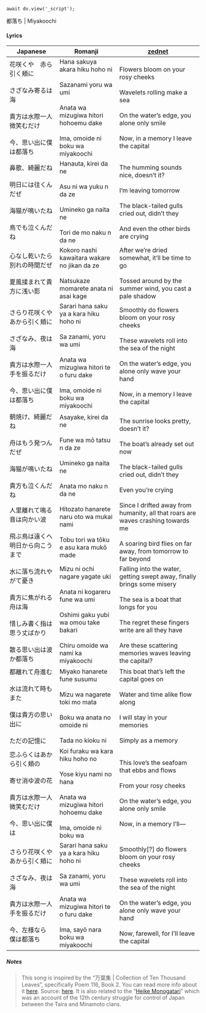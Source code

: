 ```dataviewjs
await dv.view('_script');
```
都落ち | Miyakoochi
#### Lyrics

| Japanese                                                                 | Romanji                                                                                                                                                       | [zednet](https://docs.google.com/document/d/1WRANLjG6dy45OkDqNxA1_Zyb2c_8SSlKB3OcFwkb4SI/)                                                                                                                                                 |
| ------------------------------------------------------------------------ | ------------------------------------------------------------------------------------------------------------------------------------------------------------- | ------------------------------------------------------------------------------------------------------------------------------------------------------------------------------------------------------------------------------------------ |
| 花咲くや　赤ら引く頬に<br><br>さざなみ寄るは海<br><br>貴方は水際一人微笑むだけ<br><br>今、思い出に僕は都落ち       | Hana sakuya akara hiku hoho ni<br><br>Sazanami yoru wa umi<br><br>Anata wa mizugiwa hitori hohoemu dake<br><br>Ima, omoide ni boku wa miyakoochi              | Flowers bloom on your rosy cheeks<br><br>Wavelets rolling make a sea<br><br>On the water’s edge, you alone only smile<br><br>Now, in a memory I leave the capital                                                                          |
| 鼻歌、綺麗だね<br><br>明日には往くんだぜ<br><br>海猫が鳴いたね<br><br>鳥でも泣くんだね                  | Hanauta, kirei da ne<br><br>Asu ni wa yuku n da ze<br><br>Umineko ga naita ne<br><br>Tori de mo naku n da ne                                                  | The humming sounds nice, doesn’t it?<br><br>I’m leaving tomorrow<br><br>The black-tailed gulls cried out, didn’t they<br><br>And even the other birds are crying                                                                           |
| 心なし乾いたら別れの時間だぜ<br><br>夏風揉まれて貴方に浅い影                                       | Kokoro nashi kawaitara wakare no jikan da ze<br><br>Natsukaze momarete anata ni asai kage                                                                     | After we’re dried somewhat, it’ll be time to go<br><br>Tossed around by the summer wind, you cast a pale shadow                                                                                                                            |
| さらり花咲くや　あから引く頬に<br><br>さざなみ、夜は海<br><br>貴方は水際一人手を振るだけ<br><br>今、思い出に僕は都落ち  | Sarari hana saku ya a kara hiku hoho ni<br><br>Sa zanami, yoru wa umi<br><br>Anata wa mizugiwa hitori te o furu dake<br><br>Ima, omoide ni boku wa miyakoochi | Smoothly do flowers bloom on your rosy cheeks<br><br>These wavelets roll into the sea of the night<br><br>On the water’s edge, you alone only wave your hand<br><br>Now, in a memory I leave the capital                                   |
| 朝焼け、綺麗だね<br><br>舟はもう発つんだぜ<br><br>海猫が鳴いたね<br><br>貴方も泣くんだね                 | Asayake, kirei da ne<br><br>Fune wa mō tatsu n da ze<br><br>Umineko ga naita ne<br><br>Anata mo naku n da ne                                                  | The sunrise looks pretty, doesn’t it?<br><br>The boat’s already set out now<br><br>The black-tailed gulls cried out, didn’t they<br><br>Even you’re crying                                                                                 |
| 人里離れて鳴る音は向かい波<br><br>飛ぶ鳥は遠くへ明日から向こうまで                                    | Hitozato hanarete naru oto wa mukai nami<br><br>Tobu tori wa tōku e asu kara mukō made                                                                        | Since I drifted away from humanity, all that roars are waves crashing towards me<br><br>A soaring bird flies on far away, from tomorrow to far beyond                                                                                      |
| 水に落ち流れやがて憂き<br><br>貴方に焦がれる舟は海<br><br>惜しみ書く指は思う丈ばかり<br><br>散る思い出は波か都落ち    | Mizu ni ochi nagare yagate uki<br><br>Anata ni kogareru fune wa umi<br><br>Oshimi gaku yubi wa omou take bakari<br><br>Chiru omoide wa nami ka miyakoochi     | Falling into the water, getting swept away, finally brings some misery<br><br>The sea is a boat that longs for you<br><br>The regret these fingers write are all they have<br><br>Are these scattering memories waves leaving the capital? |
| 都離れて舟進む<br><br>水は流れて時もまた<br><br>僕は貴方の思い出に<br><br>ただの記憶に                  | Miyako hanarete fune susumu<br><br>Mizu wa nagarete toki mo mata<br><br>Boku wa anata no omoide ni<br><br>Tada no kioku ni                                    | This boat that’s left the capital goes on<br><br>Water and time alike flow along<br><br>I will stay in your memories<br><br>Simply as a memory                                                                                             |
| 恋ふらくはあから引く頬の<br><br>寄せ消ゆ波の花<br><br>貴方は水際一人微笑むだけ<br><br>今、思い出に僕は          | Koi furaku wa kara hiku hoho no<br><br>Yose kiyu nami no hana<br><br>Anata wa mizugiwa hitori hohoemu dake<br><br>Ima, omoide ni boku wa                      | This love’s the seafoam that ebbs and flows<br><br>From your rosy cheeks<br><br>On the water’s edge, you alone only smile<br><br>Now, in a memory I’ll—                                                                                    |
| さらり花咲くや　あから引く頬に<br><br>さざなみ、夜は海<br><br>貴方は水際一人手を振るだけ<br><br>今、左様なら　僕は都落ち | Sarari hana saku ya a kara hiku hoho ni<br><br>Sa zanami, yoru wa umi<br><br>Anata wa mizugiwa hitori te o furu dake<br><br>Ima, sayō nara boku wa miyakoochi | Smoothly[?] do flowers bloom on your rosy cheeks<br><br>These wavelets roll into the sea of the night<br><br>On the water’s edge, you alone only wave your hand<br><br>Now, farewell, for I’ll leave the capital                           |
##### Notes
>This song is inspired by the “万葉集 | Collection of Ten Thousand Leaves”, specifically Poem 116, Book 2. You can read more info about it [here](https://en.wikipedia.org/wiki/Man%27y%C5%8Dsh%C5%AB). Source: [here](https://www.thefirsttimes.jp/news/0000264950/). It is also related to the “[Heike Monogatari](https://en.wikipedia.org/wiki/The_Tale_of_the_Heike)” which was an account of the 12th century struggle for control of Japan between the Taira and Minamoto clans.